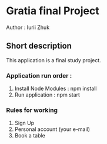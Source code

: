 # Gratia final Project

Author : Iurii Zhuk

## Short description

  This application is a final study project.

### Application run order :

1. Install Node Modules : npm install
2. Run application : npm start

### Rules for working 

1. Sign Up
2. Personal account (your e-mail)
3. Book a table

